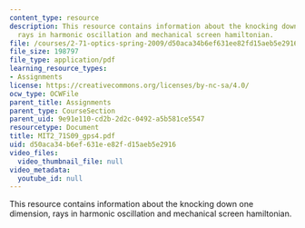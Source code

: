 ```yaml
---
content_type: resource
description: This resource contains information about the knocking down one dimension,
  rays in harmonic oscillation and mechanical screen hamiltonian.
file: /courses/2-71-optics-spring-2009/d50aca34b6ef631ee82fd15aeb5e2916_MIT2_71S09_gps4.pdf
file_size: 198797
file_type: application/pdf
learning_resource_types:
- Assignments
license: https://creativecommons.org/licenses/by-nc-sa/4.0/
ocw_type: OCWFile
parent_title: Assignments
parent_type: CourseSection
parent_uid: 9e91e110-cd2b-2d2c-0492-a5b581ce5547
resourcetype: Document
title: MIT2_71S09_gps4.pdf
uid: d50aca34-b6ef-631e-e82f-d15aeb5e2916
video_files:
  video_thumbnail_file: null
video_metadata:
  youtube_id: null
---
```

This resource contains information about the knocking down one dimension, rays in harmonic oscillation and mechanical screen hamiltonian.